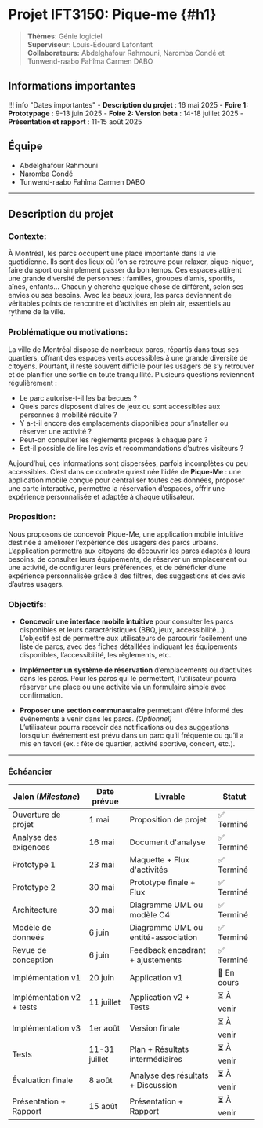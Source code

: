 # Projet IFT3150: Pique-me {#h1}

> **Thèmes**: Génie logiciel  
> **Superviseur**: Louis-Édouard Lafontant  
> **Collaborateurs:** Abdelghafour Rahmouni, Naromba Condé et Tunwend-raabo Fahîma Carmen DABO  

## **Informations importantes**

!!! info "Dates importantes"
    - **Description du projet** : 16 mai 2025
    - **Foire 1: Prototypage** : 9-13 juin 2025
    - **Foire 2: Version beta** : 14-18 juillet 2025
    - **Présentation et rapport** : 11-15 août 2025

## **Équipe**

- Abdelghafour Rahmouni
- Naromba Condé
- Tunwend-raabo Fahîma Carmen DABO 

***

## **Description du projet**

### Contexte:
À Montréal, les parcs occupent une place importante dans la vie quotidienne. Ils sont des
lieux où l’on se retrouve pour relaxer, pique-niquer, faire du sport ou simplement passer 
du bon temps. Ces espaces attirent une grande diversité de personnes : familles, groupes
d’amis, sportifs, aînés, enfants… Chacun y cherche quelque chose de différent, selon ses
envies ou ses besoins. Avec les beaux jours, les parcs deviennent de véritables points de 
rencontre et d’activités en plein air, essentiels au rythme de la ville.

### Problématique ou motivations:

La ville de Montréal dispose de nombreux parcs, répartis dans tous ses quartiers, offrant des espaces verts accessibles à une grande diversité de citoyens. Pourtant, il reste souvent difficile pour les usagers de s’y retrouver et de planifier une sortie en toute tranquillité. Plusieurs questions reviennent régulièrement :

- Le parc autorise-t-il les barbecues ?
- Quels parcs disposent d’aires de jeux ou sont accessibles aux personnes à mobilité réduite ?
- Y a-t-il encore des emplacements disponibles pour s’installer ou réserver une activité ?
- Peut-on consulter les règlements propres à chaque parc ?
- Est-il possible de lire les avis et recommandations d’autres visiteurs ?

Aujourd’hui, ces informations sont dispersées, parfois incomplètes ou peu accessibles. C’est dans ce contexte qu’est née l’idée de **Pique-Me** : une application mobile conçue pour centraliser toutes ces données, proposer une carte interactive, permettre la réservation d’espaces, offrir une expérience personnalisée et adaptée à chaque utilisateur.


### Proposition:

Nous proposons de concevoir Pique-Me, une application mobile intuitive destinée
à améliorer l’expérience des usagers des parcs urbains. L’application permettra 
aux citoyens de découvrir les parcs adaptés à leurs besoins, de consulter leurs 
équipements, de réserver un emplacement ou une activité, de configurer leurs 
préférences, et de bénéficier d’une expérience personnalisée grâce à des filtres,
des suggestions et des avis d’autres usagers.

### Objectifs:

- **Concevoir une interface mobile intuitive** pour consulter les parcs disponibles et leurs caractéristiques (BBQ, jeux, accessibilité...).  
  L’objectif est de permettre aux utilisateurs de parcourir facilement une liste de parcs, avec des fiches détaillées indiquant les équipements disponibles, l’accessibilité, les règlements, etc.

- **Implémenter un système de réservation**   d’emplacements ou d’activités dans les parcs.
  Pour les parcs qui le permettent, l’utilisateur pourra réserver une place ou une activité via un formulaire simple avec confirmation.

- **Proposer une section communautaire** permettant d’être informé des événements à venir dans les parcs. *(Optionnel)*  
  L’utilisateur pourra recevoir des notifications ou des suggestions lorsqu’un événement est prévu dans un parc qu’il fréquente ou qu’il a mis en favori (ex. : fête de quartier, activité sportive, concert, etc.).

***

### **Échéancier**

| Jalon (*Milestone*)       | Date prévue   | Livrable                            | Statut      |
|---------------------------|---------------|-------------------------------------|-------------|
| Ouverture de projet       | 1 mai         | Proposition de projet               | ✅ Terminé   |
| Analyse des exigences     | 16 mai        | Document d'analyse                  | ✅ Terminé   |
| Prototype 1               | 23 mai        | Maquette + Flux d'activités         | ✅ Terminé   |
| Prototype 2               | 30 mai        | Prototype finale + Flux             | ✅ Terminé   |
| Architecture              | 30 mai        | Diagramme UML ou modèle C4          | ✅ Terminé   |
| Modèle de donneés         | 6 juin        | Diagramme UML ou entité-association | ✅ Terminé   |
| Revue de conception       | 6 juin        | Feedback encadrant + ajustements    | ✅ Terminé   |
| Implémentation v1         | 20 juin       | Application v1                      | 🔄 En cours |
| Implémentation v2 + tests | 11 juillet    | Application v2 + Tests              | ⏳ À venir   |
| Implémentation v3         | 1er août      | Version finale                      | ⏳ À venir   |
| Tests                     | 11-31 juillet | Plan + Résultats intermédiaires     | ⏳ À venir   |
| Évaluation finale         | 8 août        | Analyse des résultats + Discussion  | ⏳ À venir   |
| Présentation + Rapport    | 15 août       | Présentation + Rapport              | ⏳ À venir   |

